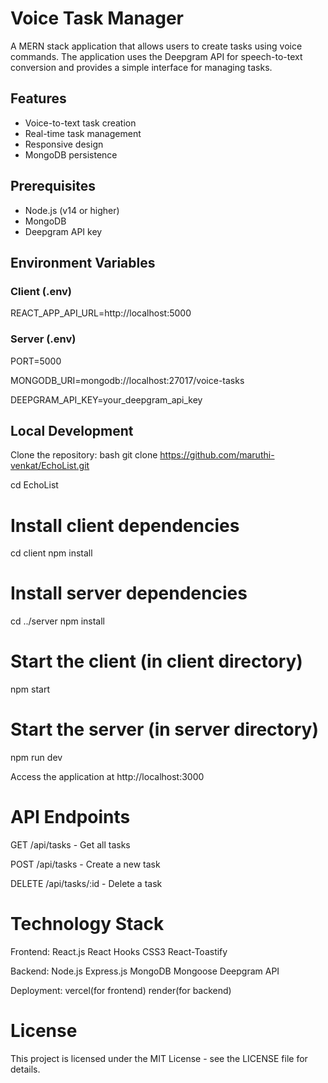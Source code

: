 # Voice Task Manager

A MERN stack application that allows users to create tasks using voice commands. The application uses the Deepgram API for speech-to-text conversion and provides a simple interface for managing tasks.

## Features

- Voice-to-text task creation
- Real-time task management
- Responsive design
- MongoDB persistence

## Prerequisites

- Node.js (v14 or higher)
- MongoDB
- Deepgram API key

## Environment Variables

### Client (.env)
REACT_APP_API_URL=http://localhost:5000

### Server (.env)
PORT=5000 

MONGODB_URI=mongodb://localhost:27017/voice-tasks 

DEEPGRAM_API_KEY=your_deepgram_api_key


## Local Development

Clone the repository:
bash
git clone https://github.com/maruthi-venkat/EchoList.git

cd EchoList

# Install client dependencies
cd client
npm install

# Install server dependencies
cd ../server
npm install

# Start the client (in client directory)
npm start

# Start the server (in server directory)
npm run dev

Access the application at http://localhost:3000

# API Endpoints
GET /api/tasks - Get all tasks

POST /api/tasks - Create a new task

DELETE /api/tasks/:id - Delete a task

# Technology Stack

Frontend:
React.js
React Hooks
CSS3
React-Toastify

Backend:
Node.js
Express.js
MongoDB
Mongoose
Deepgram API

Deployment:
vercel(for frontend)
render(for backend)

# License
This project is licensed under the MIT License - see the LICENSE file for details.
